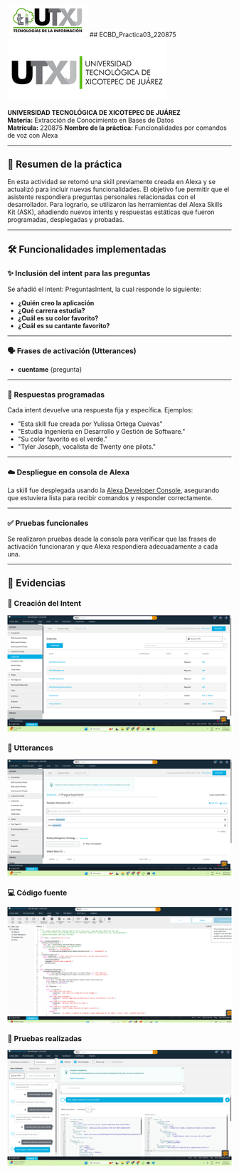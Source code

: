 ![](./img/TI.png)   ## ECBD_Practica03_220875              ![](./img/utxj.png)  


**UNIVERSIDAD TECNOLÓGICA DE XICOTEPEC DE JUÁREZ**  
**Materia:** Extracción de Conocimiento en Bases de Datos  
**Matrícula:** 220875 
**Nombre de la práctica:** Funcionalidades por comandos de voz con Alexa

---

## 📝 Resumen de la práctica

En esta actividad se retomó una skill previamente creada en Alexa y se actualizó para incluir nuevas funcionalidades. El objetivo fue permitir que el asistente respondiera preguntas personales relacionadas con el desarrollador. Para lograrlo, se utilizaron las herramientas del Alexa Skills Kit (ASK), añadiendo nuevos intents y respuestas estáticas que fueron programadas, desplegadas y probadas.

---

## 🛠️ Funcionalidades implementadas

### ✨ Inclusión del intent para las preguntas

Se añadió el intent: PreguntasIntent, la cual responde lo siguiente:

- **¿Quién creo la aplicación**
- **¿Qué carrera estudia?**
- **¿Cuál es su color favorito?**
- **¿Cuál es su cantante favorito?**

---

### 🗣️ Frases de activación (Utterances)

- **cuentame** {pregunta}

---

### 💬 Respuestas programadas

Cada intent devuelve una respuesta fija y específica. Ejemplos:

- "Esta skill fue creada por Yulissa Ortega Cuevas"
- "Estudia Ingenieria en Desarrollo y Gestión de Software."
- "Su color favorito es el verde."
- "Tyler Joseph, vocalista de Twenty one pilots."

---

### ☁️ Despliegue en consola de Alexa

La skill fue desplegada usando la [Alexa Developer Console](https://developer.amazon.com/alexa/console/ask), asegurando que estuviera lista para recibir comandos y responder correctamente.

---

### ✅ Pruebas funcionales

Se realizaron pruebas desde la consola para verificar que las frases de activación funcionaran y que Alexa respondiera adecuadamente a cada una.

---

## 📸 Evidencias
### 🔧 Creación del Intent
![Intent](./img/Intent.png)

### 🔧 Utterances
![Utterance](./img/utterances.png)

### 💻 Código fuente
![Code](./img/code.png)

### 🧪 Pruebas realizadas
![Test](./img/pruebas.png)
